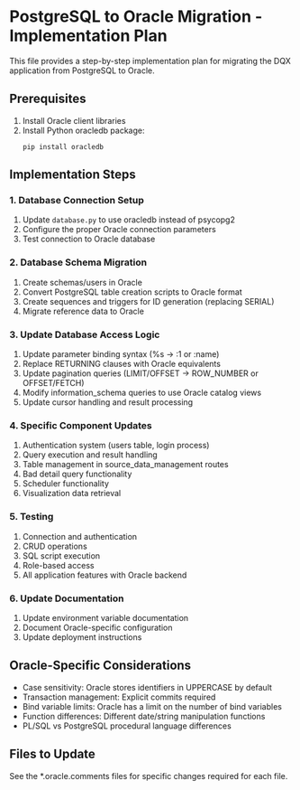 # PostgreSQL to Oracle Migration - Implementation Plan

This file provides a step-by-step implementation plan for migrating the DQX application from PostgreSQL to Oracle.

## Prerequisites

1. Install Oracle client libraries
2. Install Python oracledb package:
   ```
   pip install oracledb
   ```

## Implementation Steps

### 1. Database Connection Setup

1. Update `database.py` to use oracledb instead of psycopg2
2. Configure the proper Oracle connection parameters
3. Test connection to Oracle database

### 2. Database Schema Migration

1. Create schemas/users in Oracle
2. Convert PostgreSQL table creation scripts to Oracle format
3. Create sequences and triggers for ID generation (replacing SERIAL)
4. Migrate reference data to Oracle

### 3. Update Database Access Logic

1. Update parameter binding syntax (%s → :1 or :name)
2. Replace RETURNING clauses with Oracle equivalents 
3. Update pagination queries (LIMIT/OFFSET → ROW_NUMBER or OFFSET/FETCH)
4. Modify information_schema queries to use Oracle catalog views
5. Update cursor handling and result processing

### 4. Specific Component Updates

1. Authentication system (users table, login process)
2. Query execution and result handling
3. Table management in source_data_management routes
4. Bad detail query functionality
5. Scheduler functionality
6. Visualization data retrieval

### 5. Testing

1. Connection and authentication
2. CRUD operations
3. SQL script execution
4. Role-based access
5. All application features with Oracle backend

### 6. Update Documentation

1. Update environment variable documentation
2. Document Oracle-specific configuration
3. Update deployment instructions

## Oracle-Specific Considerations

- Case sensitivity: Oracle stores identifiers in UPPERCASE by default
- Transaction management: Explicit commits required
- Bind variable limits: Oracle has a limit on the number of bind variables
- Function differences: Different date/string manipulation functions
- PL/SQL vs PostgreSQL procedural language differences

## Files to Update

See the *.oracle.comments files for specific changes required for each file.
